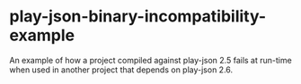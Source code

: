 # play-json-binary-incompatibility-example

An example of how a project compiled against play-json 2.5 fails at run-time when used in another project that depends on play-json 2.6.
